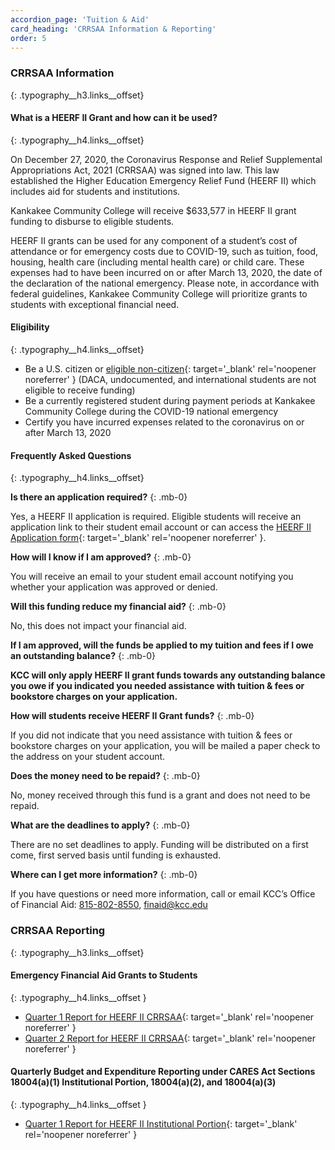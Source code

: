 ```yaml
---
accordion_page: 'Tuition & Aid'
card_heading: 'CRRSAA Information & Reporting'
order: 5
---
```


### CRRSAA Information
{: .typography__h3.links__offset}

#### What is a HEERF II Grant and how can it be used?
{: .typography__h4.links__offset}

On December 27, 2020, the Coronavirus Response and Relief Supplemental Appropriations Act, 2021 (CRRSAA) was signed into law. This law established the Higher Education Emergency Relief Fund (HEERF II) which includes aid for students and institutions.

Kankakee Community College will receive $633,577 in HEERF II grant funding to disburse to eligible students.

HEERF II grants can be used for any component of a student’s cost of attendance or for emergency costs due to COVID-19, such as tuition, food, housing, health care (including mental health care) or child care. These expenses had to have been incurred on or after March 13, 2020, the date of the declaration of the national emergency. Please note, in accordance with federal guidelines, Kankakee Community College will prioritize grants to students with exceptional financial need.

#### Eligibility
{: .typography__h4.links__offset}

- Be a U.S. citizen or [eligible non-citizen](https://studentaid.gov/help/eligible-noncitizen){: target='_blank' rel='noopener noreferrer' } (DACA, undocumented, and international students are not eligible to receive funding)
- Be a currently registered student during payment periods at Kankakee Community College during the COVID-19 national emergency
- Certify you have incurred expenses related to the coronavirus on or after March 13, 2020

#### Frequently Asked Questions
{: .typography__h4.links__offset}

**Is there an application required?**
{: .mb-0}

Yes, a HEERF II application is required. Eligible students will receive an application link to their student email account or can access the [HEERF II Application form](https://form.jotform.com/210905394807964){: target='_blank' rel='noopener noreferrer' }.

**How will I know if I am approved?**
{: .mb-0}

You will receive an email to your student email account notifying you whether your application was approved or denied.

**Will this funding reduce my financial aid?**
{: .mb-0}

No, this does not impact your financial aid.

**If I am approved, will the funds be applied to my tuition and fees if I owe an outstanding balance?**
{: .mb-0}

**KCC will only apply HEERF II grant funds towards any outstanding balance you owe if you indicated you needed assistance with tuition & fees or bookstore charges on your application.**

**How will students receive HEERF II Grant funds?**
{: .mb-0}

If you did not indicate that you need assistance with tuition & fees or bookstore charges on your application, you will be mailed a paper check to the address on your student account.

**Does the money need to be repaid?**
{: .mb-0}

No, money received through this fund is a grant and does not need to be repaid.

**What are the deadlines to apply?**
{: .mb-0}

There are no set deadlines to apply. Funding will be distributed on a first come, first served basis until funding is exhausted.

**Where can I get more information?**
{: .mb-0}

If you have questions or need more information, call or email KCC’s Office of Financial Aid: [815-802-8550](tel:+18158028550), [finaid@kcc.edu](mailto:finaid@kcc.edu)

### CRRSAA Reporting
{: .typography__h3.links__offset}

#### Emergency Financial Aid Grants to Students
{: .typography__h4.links__offset }

- [Quarter 1 Report for HEERF II CRRSAA](./uploads/pdf/Quarter%201%20Report%20for%20HEERF%20II%20CRRSAA.pdf){: target='_blank' rel='noopener noreferrer' }
- [Quarter 2 Report for HEERF II CRRSAA](./uploads/pdf/Quarter%202%20Report%20for%20HEERF%20II%20CRRSAA.pdf){: target='_blank' rel='noopener noreferrer' }

#### Quarterly Budget and Expenditure Reporting under CARES Act Sections 18004(a)(1) Institutional Portion, 18004(a)(2), and 18004(a)(3)
{: .typography__h4.links__offset }

- [Quarter 1 Report for HEERF II Institutional Portion](./uploads/pdf/Quarter%201%20Report%20for%20HEERF%20II%20Institutional%20Portion.pdf){: target='_blank' rel='noopener noreferrer' }

